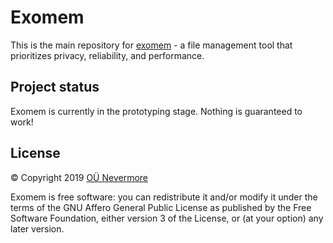 # Exomem

This is the main repository for [exomem](https://www.exomem.com/) - a file management tool that prioritizes privacy, reliability, and performance.

## Project status

Exomem is currently in the prototyping stage. Nothing is guaranteed to work!

## License

© Copyright 2019 [OÜ Nevermore](https://www.nevermore.ee/)

Exomem is free software: you can redistribute it and/or modify it under the terms of the GNU Affero General Public License as published by the Free Software Foundation, either version 3 of the License, or (at your option) any later version.